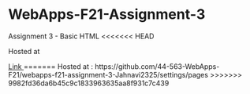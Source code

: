 # WebApps-F21-Assignment-3
Assignment 3 - Basic HTML
<<<<<<< HEAD
<p>Hosted at</p>
        <a href="https://github.com/44-563-WebApps-F21/webapps-f21-assignment-3-Jahnavi2325/settings/pages"> Link </a>
=======
Hosted at : https://github.com/44-563-WebApps-F21/webapps-f21-assignment-3-Jahnavi2325/settings/pages
>>>>>>> 9982fd36da6b45c9c1833963635aa8f931c7c439
